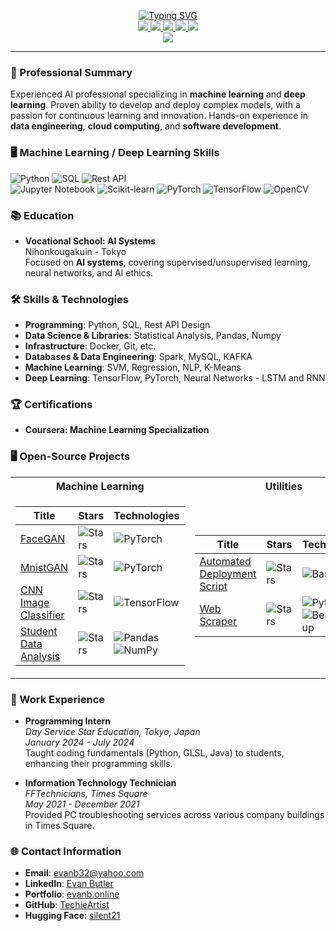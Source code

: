 <p align="center">
<a href="https://github.com/TechieArtist">
    <img src="https://readme-typing-svg.demolab.com?font=Georgia&size=18&duration=2000&pause=100&multiline=true&width=500&height=80&lines=TechieArtist;Deep+Learning+Engineer+%7C+Software+Developer;Machine+Learning+%7C+Data+Engineer+%7C+Cloud+Computing" alt="Typing SVG" />
</a>
<br/>

<a href="https://huggingface.co/silent21">
    <img src="https://img.shields.io/badge/HuggingFace-Model-orange?style=flat-square&logo=huggingface">
</a>  
<a href="https://github.com/TechieArtist">
    <img src="https://img.shields.io/badge/GitHub-Profile-blue?style=flat-square&logo=github">
</a>
<a href="https://www.linkedin.com/in/evan-butler-538993318/">
    <img src="https://img.shields.io/badge/-Linkedin-blue?style=flat-square&logo=linkedin">
</a>
<a href="mailto:evanb32@yahoo.com">
    <img src="https://img.shields.io/badge/-Email-red?style=flat-square&logo=gmail&logoColor=white">
</a>
<a href="https://evanb.online/">
    <img src="https://img.shields.io/badge/Portfolio-Site-green?style=flat-square&logo=firefox">
</a>  
<br/>

<a href="https://github.com/TechieArtist">
    <img src="https://github-stats-alpha.vercel.app/api?username=TechieArtist&cc=22272e&tc=37BCF6&ic=fff&bc=0000">
</a>
</p>

---

### 📖 Professional Summary
Experienced AI professional specializing in **machine learning** and **deep learning**. Proven ability to develop and deploy complex models, with a passion for continuous learning and innovation. Hands-on experience in **data engineering**, **cloud computing**, and **software development**.

### 🖥️ Machine Learning / Deep Learning Skills
![Python](https://img.shields.io/badge/-Python-eee?style=flat-square&logo=python) ![SQL](https://img.shields.io/badge/-SQL-eee?style=flat-square&logo=sqlite) ![Rest API](https://img.shields.io/badge/-REST_API_Design-eee?style=flat-square&logo=api)  
![Jupyter Notebook](http://img.shields.io/badge/-Jupyter%20Notebook-eee?style=flat-square&logo=jupyter&logoColor=F37626) ![Scikit-learn](http://img.shields.io/badge/-Scikit--Learn-eee?style=flat-square&logo=scikit-learn&logoColor=e26d00) ![PyTorch](http://img.shields.io/badge/-PyTorch-eee?style=flat-square&logo=pytorch&logoColor=EE4C2C) ![TensorFlow](http://img.shields.io/badge/-TensorFlow-eee?style=flat-square&logo=tensorflow&logoColor=FF6F00) ![OpenCV](https://img.shields.io/badge/-OpenCV-444444?style=flat&logo=OpenCV)

### 📚 Education
- **Vocational School: AI Systems**  
  Nihonkougakuin - Tokyo  
  Focused on **AI systems**, covering supervised/unsupervised learning, neural networks, and AI ethics.

### 🛠️ Skills & Technologies
- **Programming**: Python, SQL, Rest API Design  
- **Data Science & Libraries**: Statistical Analysis, Pandas, Numpy  
- **Infrastructure**: Docker, Git, etc.  
- **Databases & Data Engineering**: Spark, MySQL, KAFKA  
- **Machine Learning**: SVM, Regression, NLP, K-Means  
- **Deep Learning**: TensorFlow, PyTorch, Neural Networks - LSTM and RNN

### 🏆 Certifications
- **Coursera: Machine Learning Specialization**

### 🖥️ Open-Source Projects
<table>
<tr><th>Machine Learning</th><th>Utilities</th></tr>
<tr><td>

| Title | Stars | Technologies |
|--|--|--|
| [FaceGAN](https://github.com/TechieArtist/faceGAN) | <img alt="Stars" src="https://img.shields.io/github/stars/silent21/FaceGan?style=flat-square&labelColor=black"/> | ![PyTorch](https://img.shields.io/badge/PyTorch-black?style=flat-square&logo=pytorch) |
| [MnistGAN](https://github.com/TechieArtist/faceGAN) | <img alt="Stars" src="https://img.shields.io/github/stars/silent21/FaceGan?style=flat-square&labelColor=black"/> | ![PyTorch](https://img.shields.io/badge/PyTorch-black?style=flat-square&logo=pytorch) |
| [CNN Image Classifier](https://github.com/TechieArtist/CNN-Image-Classifier) | <img alt="Stars" src="https://img.shields.io/github/stars/TechieArtist/CNN-Image-Classifier?style=flat-square&labelColor=black"/> | ![TensorFlow](https://img.shields.io/badge/TensorFlow-black?style=flat-square&logo=tensorflow) |
| [Student Data Analysis](https://github.com/TechieArtist/Student-data-analysis) | <img alt="Stars" src="https://img.shields.io/github/stars/TechieArtist/Student-data-analysis?style=flat-square&labelColor=black"/> | ![Pandas](https://img.shields.io/badge/Pandas-black?style=flat-square&logo=pandas) ![NumPy](https://img.shields.io/badge/NumPy-black?style=flat-square&logo=numpy) |

</td><td>

| Title | Stars | Technologies |
|--|--|--|
| [Automated Deployment Script](https://github.com/TechieArtist/AutoDeploy) | <img alt="Stars" src="https://img.shields.io/github/stars/TechieArtist/AutoDeploy?style=flat-square&labelColor=black"/> | ![Bash](https://img.shields.io/badge/Bash-black?style=flat-square&logo=gnu-bash) |
| [Web Scraper](https://github.com/TechieArtist/WebScraper) | <img alt="Stars" src="https://img.shields.io/github/stars/TechieArtist/WebScraper?style=flat-square&labelColor=black"/> | ![Python](https://img.shields.io/badge/Python-black?style=flat-square&logo=python) ![BeautifulSoup](https://img.shields.io/badge/BeautifulSoup-black?style=flat-square&logo=beautifulsoup) |

</td></tr> 
</table>

### 🔧 Work Experience
- **Programming Intern**  
  *Day Service Star Education, Tokyo, Japan*  
  *January 2024 - July 2024*  
  Taught coding fundamentals (Python, GLSL, Java) to students, enhancing their programming skills.

- **Information Technology Technician**  
  *FFTechnicians, Times Square*  
  *May 2021 - December 2021*  
  Provided PC troubleshooting services across various company buildings in Times Square.

### 🌐 Contact Information
- **Email**: [evanb32@yahoo.com](mailto:evanb32@yahoo.com)
- **LinkedIn**: [Evan Butler](https://www.linkedin.com/in/evan-butler-538993318/)
- **Portfolio**: [evanb.online](https://evanb.online)
- **GitHub**: [TechieArtist](https://github.com/TechieArtist)
- **Hugging Face**: [silent21](https://huggingface.co/silent21)
